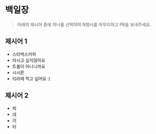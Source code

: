 # 백일장

> 아래의 제시어 중에 하나를 선택하여 N행시를 마무리하고 PR을 보내주세요.

## 제시어 1

* 스타벅스커피
* 마시고 싶지않아요
* 트롤이 아니니까요
* 시시른
* 티라떼 먹고 싶어요 :)

## 제시어 2

* 빅
* 데
* 이
* 터

